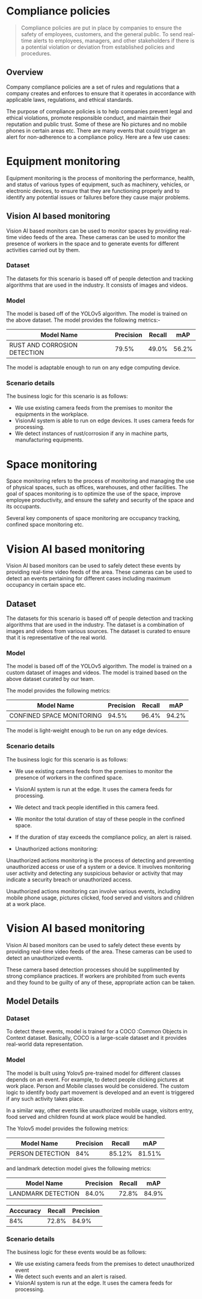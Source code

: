 # **Compliance policies** 

> Compliance policies are put in place by companies to ensure the safety of employees, customers, and the general public. To send real-time alerts to employees, managers, and other stakeholders if there is a potential violation or deviation from established policies and procedures.



## Overview
Company compliance policies are a set of rules and regulations that a company creates and enforces to ensure that it operates in accordance with applicable laws, regulations, and ethical standards. 

The purpose of compliance policies is to help companies prevent legal and ethical violations, promote responsible conduct, and maintain their reputation and public trust. Some of these are  No pictures and no mobile phones in certain areas etc.
There are many events that could trigger an alert for non-adherence to a compliance policy. Here are a few use cases:

# Equipment monitoring

Equipment monitoring is the process of monitoring the performance, health, and status of  various types of equipment, such as machinery, vehicles, or electronic devices, to ensure that they are functioning properly and to identify any potential issues or failures before they cause major problems.

## Vision AI based monitoring

Vision AI based monitors can be used to monitor  spaces by providing real-time video feeds of the area. These cameras can be used to monitor the presence of workers in the space and to generate events for different activities carried out by them.
 


### Dataset
The datasets for this scenario is based off of people detection and tracking algorithms that are used in the industry. It consists of images and videos.
 

### Model

The model is based off of the YOLOv5 algorithm. The model is trained on the above dataset. The model provides the following metrics:- 
<div class="table">
    <table class="fl-table">
        <thead>
        <tr><th>Model Name</th>
            <th>Precision</th>
            <th>Recall</th>
            <th>mAP</th>
        </thead>
        <tbody>
        <tr>
            <td>RUST AND CORROSION DETECTION</td>
            <td>79.5%</td>
            <td>49.0%</td>
            <td>56.2%</td>
        </tr>
        </tbody>
    </table>
</div>



The model is adaptable enough to run on any edge computing device.

### Scenario details

The business logic for this scenario is as follows: 

- We use existing camera feeds from the premises to monitor the equipments in the workplace. 
- VisionAI system is able to run on edge devices. It uses camera feeds for processing. 
- We detect instances of rust/corrosion if any in machine parts, manufacturing equipments.

# Space monitoring

Space monitoring refers to the process of monitoring and managing the use of physical spaces, such as offices, warehouses, and other facilities. The goal of spaces monitoring is to optimize the use of the space, improve employee productivity, and ensure the safety and security of the space and its occupants.

Several key components of space monitoring are occupancy tracking, confined space monitoring etc.


# Vision AI based monitoring

Vision AI based monitors can be used to safely detect these events by providing real-time video feeds of the area. These cameras can be used to detect an events pertaining for different cases including maximum occupancy in certain space etc.

## Dataset
The datasets for this scenario is based off of people detection and tracking algorithms that are used in the industry. The dataset is a combination of images and videos from various sources. The dataset is curated to ensure that it is representative of the real world. 

### Model
The model is based off of the YOLOv5 algorithm. The model is trained on a custom dataset of images and videos. The model is trained based on the above dataset curated by our team.

The model provides the following metrics:

<div class="table">
    <table class="fl-table">
        <thead>
        <tr><th>Model Name</th>
            <th>Precision</th>
            <th>Recall</th>
            <th>mAP</th>
        </thead>
        <tbody>
        <tr>
            <td>CONFINED SPACE MONITORING</td>
            <td>94.5%</td>
            <td>96.4%</td>
            <td>94.2%</td>
        </tr>
        </tbody>
    </table>
</div>


The model is light-weight enough to be run on any edge devices.

### Scenario details

The business logic for this scenario is as follows:
- We use existing camera feeds from the premises to monitor the presence of workers in the confined space.
- VisionAI system is run at the edge. It uses the camera feeds for processing.
- We detect and track people identified in this camera feed.
- We monitor the total duration of stay of these people in the confined space.
- If the duration of stay exceeds the compliance policy, an alert is raised.

- Unauthorized actions monitoring:

Unauthorized actions monitoring is the process of detecting and preventing unauthorized access or use of a system or a device. It involves monitoring user activity and detecting any suspicious behavior or activity that may indicate a security breach or unauthorized access.

Unauthorized actions monitoring can involve various events, including mobile phone usage, pictures clicked, food served and visitors and children at a work place.


# Vision AI based monitoring

Vision AI based monitors can be used to safely detect these events by providing real-time video feeds of the area. These cameras can be used to detect an unauthorized events.


These camera based detection processes should be supplimented by strong compliance practices. If workers are prohibited from such events and they found to be guilty of any of these, appropriate action can be taken.

## Model Details

### Dataset
To detect these events, model is trained for a  COCO :Common Objects in Context dataset. Basically, COCO is a  large-scale dataset and it provides real-world data representation.

### Model
The model is built using Yolov5 pre-trained model for different classes depends on an event. For example, to detect people clicking pictures at work place. Person and Mobile classes would be considered. The custom logic to identify body part movement is developed and an event is triggered if any such activity takes place.

In a similar way, other events like unauthorized mobile usage, visitors entry, food served and children found at work place would be handled.

The Yolov5 model provides the following metrics:
<div class="table">
    <table class="fl-table">
        <thead>
        <tr><th>Model Name</th>
            <th>Precision</th>
            <th>Recall</th>
            <th>mAP</th>
        </thead>
        <tbody>
        <tr>
            <td>PERSON DETECTION</td>
            <td>84%</td>
            <td>85.12%</td>
            <td>81.51%</td>
        </tr>
        </tbody>
    </table>
</div>


and landmark detection model gives the following metrics:

<div class="table">
    <table class="fl-table">
        <thead>
        <tr><th>Model Name</th>
            <th>Precision</th>
            <th>Recall</th>
            <th>mAP</th>
        </thead>
        <tbody>
        <tr>
            <td>LANDMARK DETECTION</td>
            <td>84.0%</td>
            <td>72.8%</td>
            <td>84.9%</td>
        </tr>
        </tbody>
    </table>
</div>

|Acccuracy|Recall	|Precision|
|---------|---------|-------|
|84%|72.8%|84.9%  |

### Scenario details

The business logic for these events would be as follows:
- We use existing camera feeds from the premises to detect unauthorized event
- We detect such events and an alert is raised.
- VisionAI system is run at the edge. It uses the camera feeds for processing.
